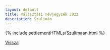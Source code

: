 ```yaml
---
layout: default
title: Választási névjegyzék 2022
description: Szulimán
---
```


{% include settlementHTMLs/Szulimaan.html %}

[Vissza](../)